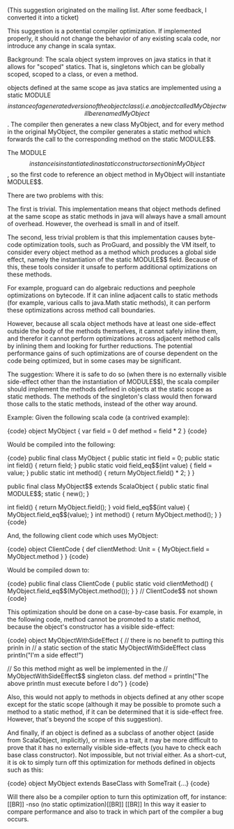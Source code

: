 (This suggestion originated on the mailing list. After some feedback, I converted it into a ticket)

This suggestion is a potential compiler optimization. If implemented properly, it should not change the behavior of any existing scala code, nor introduce any change in scala syntax. 

Background:
The scala object system improves on java statics in that it allows for "scoped" statics. That is, singletons which can be globally scoped, scoped to a class, or even a method. 

objects defined at the same scope as java statics are implemented using a static MODULE$$ instance of a generated version of the object class (i.e. an object called MyObject will be renamed MyObject$$. The compiler then generates a new class MyObject, and for every method in the original MyObject, the compiler generates a static method which forwards the call to the corresponding method on the static MODULE$$.

The MODULE$$ instance is instantiated in a static constructor section in MyObject$$, so the first code to reference an object method in MyObject will instantiate MODULE$$. 

There are two problems with this:

The first is trivial. This implementation means that object methods defined at the same scope as static methods in java will always have a small amount of overhead. However, the overhead is small in and of itself.

The second, less trivial problem is that this implementation causes byte-code optimization tools, such as ProGuard, and possibly the VM itself, to consider every object method as a method which produces a global side effect, namely the instantiation of the static MODULE$$ field. Because of this, these tools consider it unsafe to perform additional optimizations on these methods.

For example, proguard can do algebraic reductions and peephole optimizations on bytecode. If it can inline adjacent calls to static methods (for example, various calls to java.Math static methods), it can perform these optimizations across method call boundaries. 

However, because all scala object methods have at least one side-effect outside the body of the methods themselves, it cannot safely inline them, and therefor it cannot perform optimizations across adjacent method calls by inlining them and looking for further reductions. The potential performance gains of such optimizations are of course dependent on the code being optimized, but in some cases may be significant. 

The suggestion:
Where it is safe to do so (when there is no externally visible side-effect other than the instantiation of MODULE$$), the scala compiler should implement the methods defined in objects at the static scope as static methods. The methods of the singleton's class would then forward those calls to the static methods, instead of the other way around.

Example:
Given the following scala code (a contrived example):


{code}
object MyObject {
  var field = 0
  def method = field * 2
}
{code}


Would be compiled into the following:


{code}
public final class MyObject {
  public static int field = 0;
  public static int field() { return field; }
  public static void field_eq$$(int value) { field = value; }
  public static int method() { return MyObject.field() * 2; }
}

public final class MyObject$$ extends ScalaObject {
  public static final MODULE$$;
  static { new(); }

  int field() { return MyObject.field(); }
  void field_eq$$(int value) { MyObject.field_eq$$(value); }
  int method() { return MyObject.method(); }
}
{code}


And, the following client code which uses MyObject:

{code}
object ClientCode {
  def clientMethod: Unit = {
    MyObject.field = MyObject.method
  }
}
{code}


Would be compiled down to:


{code}
public final class ClientCode {
  public static void clientMethod() {
    MyObject.field_eq$$(MyObject.method());
  }
}
// ClientCode$$ not shown
{code}


This optimization should be done on a case-by-case basis. For example, in the following code, method cannot be promoted to a static method, because the object's constructor has a visible side-effect:


{code}
object MyObjectWithSideEffect {
  // there is no benefit to putting this prinln in
  // a static section of the static MyObjectWithSideEffect class
  println("I'm a side effect!")

  // So this method might as well be implemented in the
  // MyObjectWithSideEffect$$ singleton class.
  def method = println("The above println must execute before I do")
}
{code}


Also, this would not apply to methods in objects defined at any other scope except for the static scope (although it may be possible to promote such a method to a static method, if it can be determined that it is side-effect free. However, that's beyond the scope of this suggestion). 

And finally, if an object is defined as a subclass of another object (aside from ScalaObject, implicitly), or mixes in a trait, it may be more difficult to prove that it has no externally visible side-effects (you have to check each base class constructor). Not impossible, but not trivial either. As a short-cut, it is ok to simply turn off this optimization for methods defined in objects such as this:


{code}
object MyObject extends BaseClass with SomeTrait {...}
{code}


Will there also be a compiler option to turn this optimization off, for instance:[[BR]]
-nso (no static optimization)[[BR]]
[[BR]]
In this way it easier to compare performance and also to track in which part of the compiler a bug occurs.
